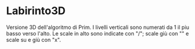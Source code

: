 # Labirinto3D
Versione 3D dell'algoritmo di Prim. I livelli verticali sono numerati da 1 il piu basso verso l'alto. Le scale in alto sono indicate con "/"; scale giù con "\" e scale su e giù con "x".
